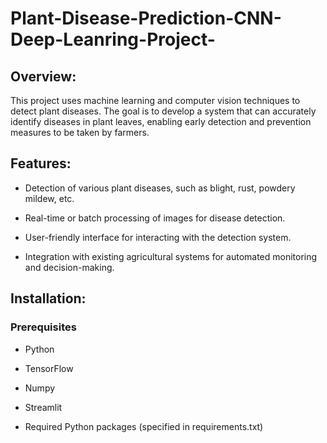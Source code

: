 <h1>  Plant-Disease-Prediction-CNN-Deep-Leanring-Project- </h1>


<h2> Overview: </h2>
This project uses machine learning and computer vision techniques to detect plant diseases. 
The goal is to develop a system that can accurately identify diseases in plant leaves, enabling
early detection and prevention measures to be taken by farmers.

<h2> Features: </h2>

- Detection of various plant diseases, such as blight, rust, powdery mildew, etc.

- Real-time or batch processing of images for disease detection.
  
- User-friendly interface for interacting with the detection system.
  
- Integration with existing agricultural systems for automated monitoring and decision-making.

<h2> Installation: </h2>
<h3> Prerequisites  </h3>

- Python 

- TensorFlow

- Numpy

- Streamlit

- Required Python packages (specified in requirements.txt)
